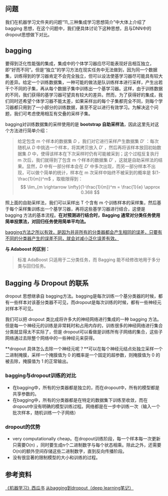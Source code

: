 ## 问题

我们在机器学习文件夹的问题“11_三种集成学习思想简介”中大体上介绍了 bagging 思想，在这个问题中，我们便具体讨论下这种思想，且与DNN中的dropout思想做下对比。

## bagging

要得到泛化性能强的集成，集成中的个体学习器应尽可能表现好且相互独立，即“好而不同”。但是“独立”的学习方法在现实任务中无法做到，因为同一个数据集，训练得到的学习器肯定不会完全独立，但可以设法使基学习器尽可能具有较大的差异。给定一个训练数据集，一种可能的做法是队训练样本进行采样，产生出若干个不同的子集，再从每个数据子集中训练出一个基学习器。这样，由于训练数据的不同，我们获得的基学习器可望具有较大的差异。然而，为了获得好的集成，我们同时还希望个体学习器不能太差，如果采样出的每个子集都完全不同，则每个学习器都只用到了一小部分的训练数据，甚至不足以进行有效学习。为解决这个问题，我们可考虑使用相互有交叠的采样子集。

bagging对训练数据集的采样使用的是 **bootstrap 自助采样法**，因此这里先对这个方法进行简单介绍：

>
>
>给定包含 m 个样本的数据集 $D$ ，我们对它进行采样产生数据集 $D'$ ：每次随机从 $D$ 中挑选一个样本，将其拷贝放入 $D'$ ，然后再将该样本放回初始数据集 $D$ 中，使得该样本在下次采样时仍有可能被采到；这个过程反复执行 m 次后，我们就得到了包含 m 个样本的数据集 $D'$ ，这就是自助采样法的结果。显然，$D$ 中有一部分样本会在 $D'$ 中多次出现，而另一部分样本不出现，可以做个简单的统计，样本在 m 次采样中始终不被采到的概率是 $(1-\frac{1}{m})^m$ ，取极限得到：
>$$
>\lim_{m \rightarrow \infty}(1-\frac{1}{m})^m = \frac{1}{e} \approx 0.368
>$$

照上面的自助采样法，我们可以采样出 T 个含有 m 个训练样本的采样集，然后基于每个采样集训练出一个基学习器，再将这些基学习器进行结合，这便是 bagging 方法的基本流程。**在对预测进行结合时，Bagging 通常对分类任务使用简单投票法，对回归任务使用简单平均法。**

<u>bagging方法之所以有效，是因为并非所有的分类器都会产生相同的误差，只要有不同的分类器产生的误差不同，就会对减小泛化误差有效。</u>

**与 Adaboost 的区别：**

>标准 AdaBoost 只适用于二分类任务，而 Bagging 能不经修改地用于多分类与回归任务。

## Bagging 与 Dropout 的联系

dropout 思想继承自 bagging方法。bagging是每次训练一个基分类器的时候，都有一些样本对该基分类器不可见，而dropout是每次训练的时候，都有一些神经元对样本不可见。

我们可以把 dropout 类比成将许多大的神经网络进行集成的一种 bagging 方法。但是每一个神经元的训练是非常耗时和占用内存的，训练很多的神经网络进行集合分类就显得太不实际了，但是 dropout可以看做是训练所有子网络的集合，这些子网络通过去除整个网络中的一些神经元来获得。

**dropout 具体怎么去除一个神经元呢？**可以在每个神经元结点处独立采样一个二进制掩膜，采样一个掩膜值为 0 的概率是一个固定的超参数，则掩膜值为 0 的被去除，掩膜值为 1 的正常输出。

### bagging与dropout训练的对比

- 在bagging中，所有的分类器都是独立的，而在dropout中，所有的模型都是共享参数的。
- 在bagging中，所有的分类器都是在特定的数据集下训练至收敛，而在dropout中没有明确的模型训练过程。网络都是在一步中训练一次（输入一个批次样本，随机训练一个子网络）

### dropout的优势

- very computationally cheap。在dropout训练阶段，每一个样本每一次更新只需要O(n) ，同时要生成n个二进制数字与每个状态相乘。除此之外，还需要O(n)的额外空间存储这些二进制数字，直到反向传播阶段。
- 没有很显著的限制模型的大小和训练的过程。

## 参考资料

[《机器学习》西瓜书]()
[从bagging到dropout（deep learning笔记）](https://blog.csdn.net/m0_37477175/article/details/77145459)